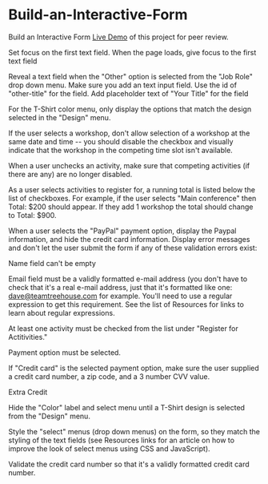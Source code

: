 # Build-an-Interactive-Form
Build an Interactive Form
<a href = "http://pheonix-soft.com/myprojects/Build-an-Interactive-Form-master/index.html">Live Demo</a> of this project for peer review.

Set focus on the first text field. When the page loads, give focus to the first text field

 Reveal a text field when the "Other" option is selected from the "Job Role" drop down menu. Make sure you add an text input field. Use the id of "other-title" for the field. Add placeholder text of "Your Title" for the field

 For the T-Shirt color menu, only display the options that match the design selected in the "Design" menu.

 If the user selects a workshop, don't allow selection of a workshop at the same date and time -- you should disable the checkbox and visually indicate that the workshop in the competing time slot isn't available.

 When a user unchecks an activity, make sure that competing activities (if there are any) are no longer disabled.

 As a user selects activities to register for, a running total is listed below the list of checkboxes. For example, if the user selects "Main conference" then Total: $200 should appear. If they add 1 workshop the total should change to Total: $900.

 When a user selects the "PayPal" payment option, display the Paypal information, and hide the credit card information.
 Display error messages and don't let the user submit the form if any of these validation errors exist:

Name field can't be empty

Email field must be a validly formatted e-mail address (you don't have to check that it's a real e-mail address, just that it's formatted like one: dave@teamtreehouse.com for example. You'll need to use a regular expression to get this requirement. See the list of Resources for links to learn about regular expressions.

At least one activity must be checked from the list under "Register for Actitivities."

Payment option must be selected.

If "Credit card" is the selected payment option, make sure the user supplied a credit card number, a zip code, and a 3 number CVV value.

Extra Credit

 Hide the "Color" label and select menu until a T-Shirt design is selected from the "Design" menu.

 Style the "select" menus (drop down menus) on the form, so they match the styling of the text fields (see Resources links for an article on how to improve the look of select menus using CSS and JavaScript).

 Validate the credit card number so that it's a validly formatted credit card number. 
